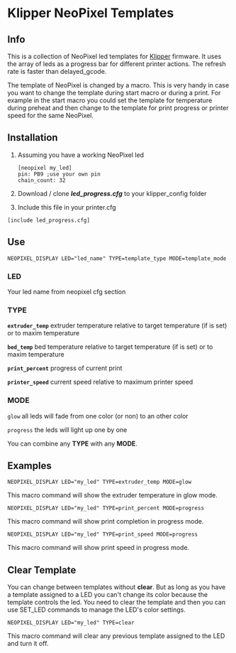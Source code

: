 # Klipper NeoPixel Templates

## Info

This is a collection of NeoPixel led templates for [Klipper](https://github.com/Klipper3d/klipper) firmware. It uses the array of leds as a progress bar for different printer actions. The refresh rate is faster than delayed_gcode.

The template of NeoPixel is changed by a macro. This is very handy in case you want to change the template during start macro or during a print. For example in the start macro you could set the template for temperature during preheat and then change to the template for print progress or printer speed for the same NeoPixel.

## Installation

1. Assuming you have a working NeoPixel led
   
   ```
   [neopixel my_led]
   pin: PB9 ;use your own pin
   chain_count: 32
   ```

2. Download / clone ***led_progress.cfg*** to your klipper_config folder

3. Include this file in your printer.cfg

```
[include led_progress.cfg]
```


## Use

```
NEOPIXEL_DISPLAY LED="led_name" TYPE=template_type MODE=template_mode
```

### LED

Your led name from neopixel cfg section

### TYPE

**`extruder_temp`**  extruder temperature relative to target temperature (if is set) or to maxim temperature

**`bed_temp`**  bed temperature relative to target temperature (if is set) or to maxim temperature

**`print_percent`** progress of current print

**`printer_speed`** current speed relative to maximum printer speed

### MODE

`glow` all leds will fade from one color (or non) to an other color

`progress` the leds will light up one by one

You can combine any **TYPE** with any **MODE**.

## Examples

```
NEOPIXEL_DISPLAY LED="my_led" TYPE=extruder_temp MODE=glow
```

This macro command will show the extruder temperature in glow mode.

```
NEOPIXEL_DISPLAY LED="my_led" TYPE=print_percent MODE=progress
```

This macro command will show print completion in progress mode. 

```
NEOPIXEL_DISPLAY LED="my_led" TYPE=print_speed MODE=progress
```

This macro command will show print speed in progress mode.

## Clear Template

You can change between templates without **clear**. But as long as you have a template assigned to a LED you can't change its color because the template controls the led. You need to clear the template and then you can use SET_LED commands to manage the LED's color settings.

```
NEOPIXEL_DISPLAY LED="my_led" TYPE=clear
```

This macro command will clear any previous template assigned to the LED and turn it off.

